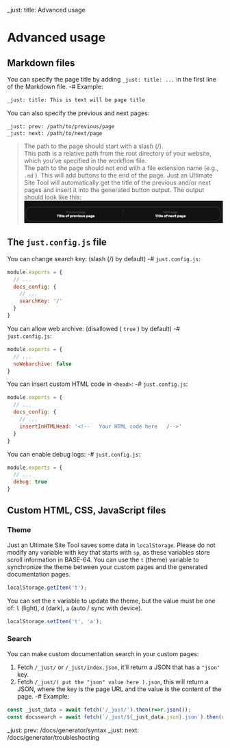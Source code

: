 _just: title: Advanced usage
# Advanced usage
## Markdown files
You can specify the page title by adding `_just: title: ...` in the first line of the Markdown file.
-# Example:
```md
_just: title: This is text will be page title
```

You can also specify the previous and next pages:
```
_just: prev: /path/to/previous/page
_just: next: /path/to/next/page
```
> The path to the page should start with a slash (/). <br>This path is a relative path from the root directory of your website, which you’ve specified in the workflow file. <br>The path to the page should not end with a file extension name (e.g., `.md` ).
This will add buttons to the end of the page.
Just an Ultimate Site Tool will automatically get the title of the previous and/or next pages and insert it into the generated button output.
The output should look like this:
![Output](/img/generator-adv-prevnext.png)

## The `just.config.js` file
You can change search key: (slash (/) by default)
-# `just.config.js`:
```js
module.exports = {
  // ...
  docs_config: {
    // ...
    searchKey: '/'
  }
}
```

You can allow web archive: (disallowed ( `true` ) by default)
-# `just.config.js`:
```js
module.exports = {
  // ...
  noWebarchive: false
}
```

You can insert custom HTML code in `<head>`:
-# `just.config.js`:
```js
module.exports = {
  // ...
  docs_config: {
    // ...
    insertInHTMLHead: '<!--   Your HTML code here   /-->'
  }
}
```

You can enable debug logs:
-# `just.config.js`:
```js
module.exports = {
  // ...
  debug: true
}
```

## Custom HTML, CSS, JavaScript files
### Theme
Just an Ultimate Site Tool saves some data in `localStorage`. Please do not modify any variable with key that starts with `sp`, as these variables store scroll information in BASE-64.
You can use the `t` (theme) variable to synchronize the theme between your custom pages and the generated documentation pages.
```js
localStorage.getItem('t');
```
You can set the `t` variable to update the theme, but the value must be one of: `l` (light), `d` (dark), `a` (auto / sync with device).
```js
localStorage.setItem('t', 'a');
```

### Search
You can make custom documentation search in your custom pages:
1. Fetch `/_just/` or `/_just/index.json`, it’ll return a JSON that has a `"json"` key.
2. Fetch `/_just/( put the "json" value here ).json`, this will return a JSON, where the key is the page URL and the value is the content of the page.
-# Example:
```js
const _just_data = await fetch('/_just/').then(r=>r.json());
const docssearch = await fetch(`/_just/${_just_data.json}.json`).then(r=>r.json());
```

_just: prev: /docs/generator/syntax
_just: next: /docs/generator/troubleshooting
